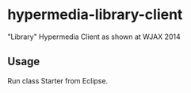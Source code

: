 hypermedia-library-client
=========================

"Library" Hypermedia Client as shown at WJAX 2014

Usage
-----

Run class Starter from Eclipse.
